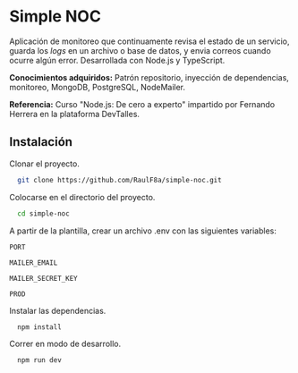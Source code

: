 # Simple NOC

Aplicación de monitoreo que continuamente revisa el estado de un servicio, guarda los *logs* en un archivo o base
de datos, y envia correos cuando ocurre algún error. Desarrollada con Node.js y TypeScript.

**Conocimientos adquiridos:** Patrón repositorio, inyección de dependencias, monitoreo, MongoDB,
PostgreSQL, NodeMailer.

**Referencia:** Curso "Node.js: De cero a experto" impartido por Fernando Herrera en la plataforma DevTalles.

## Instalación

Clonar el proyecto.

```bash
  git clone https://github.com/RaulF8a/simple-noc.git
```

Colocarse en el directorio del proyecto.

```bash
  cd simple-noc
```

A partir de la plantilla, crear un archivo .env con las siguientes variables:

`PORT`

`MAILER_EMAIL`

`MAILER_SECRET_KEY`

`PROD`

Instalar las dependencias.

```bash
  npm install
```

Correr en modo de desarrollo.

```bash
  npm run dev
```
    